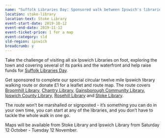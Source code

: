 ```yaml
---
name: "Suffolk Libraries Day: Sponsored walk between Ipswich's libraries"
location: stoke-library
location-text: Stoke Library
event-start-date: 2019-10-12
event-end-date: 2019-11-12
event-ticket-price: 1 for a map
event-category: sld
sld-region: ipswich
breadcrumb: y
---
```


Take the challenge of visiting all six Ipswich Libraries on foot, exploring the town and covering several of its parks and the waterfront and help raise funds for [Suffolk Libraries Day](/suffolk-libraries-day/).

Get sponsored to complete our special circular twelve mile Ipswich library walking route or donate £1 for a leaflet and route map. The route covers [Broomhill Library](/libraries/broomhill-library/), [Chantry Library](/libraries/chantry-library/), [Gainsborough Community Library](/libraries/gainsborough-community-library/), [Ipswich County Library](/libraries/ipswich-county-library/), [Rosehill Library](/libraries/rosehill-library/) and [Stoke Library](/libraries/stoke-library/).

The route won’t be marshalled or signposted - it’s something you can do in your own time, you can start at any of the libraries, and you don’t have to tackle the whole walk in one go.

Maps will be available from Stoke Library and Ipswich Library from Saturday 12 October - Tuesday 12 November.
